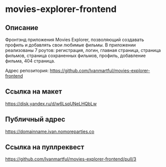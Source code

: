# movies-explorer-frontend

## Описание
Фронтэнд приложения Movies Explorer, позволяющий создавать профиль и добавлять свои любимые фильмы. В приложении реализованы 7 роутов: регистрация, логин, главная страница, страница фильмов, страница сохраненных фильмов, профиль, добавление фильма, 404 страница.

Адрес репозитория: https://github.com/Ivanmartful/movies-explorer-frontend

## Ссылка на макет

https://disk.yandex.ru/d/w6LsqUNeLHQbLw

## Публичный адрес

https://domainname.ivan.nomoreparties.co

## Ссылка на пуллреквест

https://github.com/Ivanmartful/movies-explorer-frontend/pull/3
